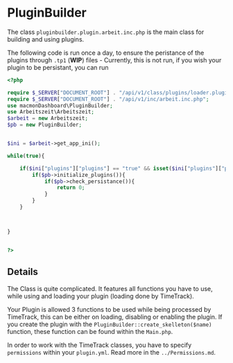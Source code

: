 # PluginBuilder

The class `pluginbuilder.plugin.arbeit.inc.php` is the main class for building and using plugins.

The following code is run once a day, to ensure the peristance of the plugins through `.tp1` (**WIP**) files - Currently, this is not run, if you wish your plugin to be persistant, you can run

```php
<?php

require $_SERVER["DOCUMENT_ROOT"] . "/api/v1/class/plugins/loader.plugins.arbeit.inc.php";
require $_SERVER["DOCUMENT_ROOT"] . "/api/v1/inc/arbeit.inc.php";
use macmonDashboard\PluginBuilder;
use Arbeitszeit\Arbeitszeit;
$arbeit = new Arbeitszeit;
$pb = new PluginBuilder;


$ini = $arbeit->get_app_ini();

while(true){

    if($ini["plugins"]["plugins"] == "true" && isset($ini["plugins"]["path"]) == true){
        if($pb->initialize_plugins()){
            if($pb->check_persistance()){
                return 0;
            }
        }
    }



}


?>
```

## Details

The Class is quite complicated. It features all functions you have to use, while using and loading your plugin (loading done by TimeTrack).

Your Plugin is allowed 3 functions to be used while being processed by TimeTrack, this can be either on loading, disabling or enabling the plugin. If you create the plugin with the `PluginBuilder::create_skelleton($name)` function, these function can be found within the `Main.php`.

In order to work with the TimeTrack classes, you have to specify `permissions` within your `plugin.yml`. Read more in the `../Permissions.md`.

